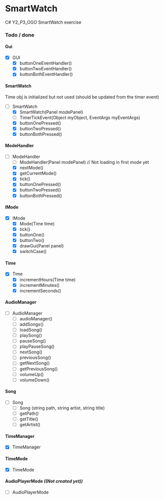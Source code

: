 # SmartWatch
C# Y2_P3_OGO SmartWatch exercise 


### Todo / done

#### Gui
- [x] GUI
	- [x] buttonOneEventHandler()
	- [x] buttonTwoEventHandler()
	- [x] buttonBothEventHandler()

#### SmartWatch
Time obj is initialized but not used (should be updated from the timer event)
 - [ ] SmartWatch
	- [x] SmartWatch(Panel modePanel)
	- [ ] TimerTickEvent(Object myObject, EventArgs myEventArgs)
	- [x] buttonOnePressed()
	- [x] buttonTwoPressed()
	- [x] buttonBothPressed()

#### ModeHandler
 - [ ] ModeHandler
	- [ ] ModeHandler(Panel modePanel) // Not loading in first mode yet
	- [x] nextMode()
	- [x] getCurrentMode()
	- [x] tick()
	- [x] buttonOnePressed()
	- [x] buttonTwoPressed()
	- [x] buttonBothPressed()

#### IMode
 - [x] IMode
	- [x] Mode(Time time)
	- [x] tick()
	- [x] buttonOne()
	- [x] buttonTwo()
	- [x] drawGui(Panel panel)
	- [x] switchCase()

#### Time
 - [x] Time
	- [x] incrementHours(Time time)
	- [x] incrementMinutes()
	- [x] incrementSeconds()

#### AudioManager
 - [ ] AudioManager
	- [ ] audioManager()
	- [ ] addSongs()
	- [ ] loadSong()
	- [ ] playSong()
	- [ ] pauseSong()
	- [ ] playPauseSong()
	- [ ] nextSong()
	- [ ] previousSong()
	- [ ] getNextSong()
	- [ ] getPreviousSong()
	- [ ] volumeUp()
	- [ ] volumeDown()

#### Song
 - [ ] Song
	- [ ] Song (string path, string artist, string title)
	- [ ] getPath()
	- [ ] getTitle()
	- [ ] getArtist()

#### TimeManager
 - [x] TimeManager

#### TimeMode
 - [x] TimeMode

#### AudioPlayerMode <i>((Not created yet))</i>
 - [ ] AudioPlayerMode
